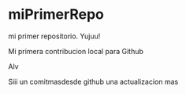 # miPrimerRepo

mi primer repositorio. Yujuu!

Mi primera contribucion local para Github  

Alv 

Siii
un comitmasdesde github
una actualizacion mas 
